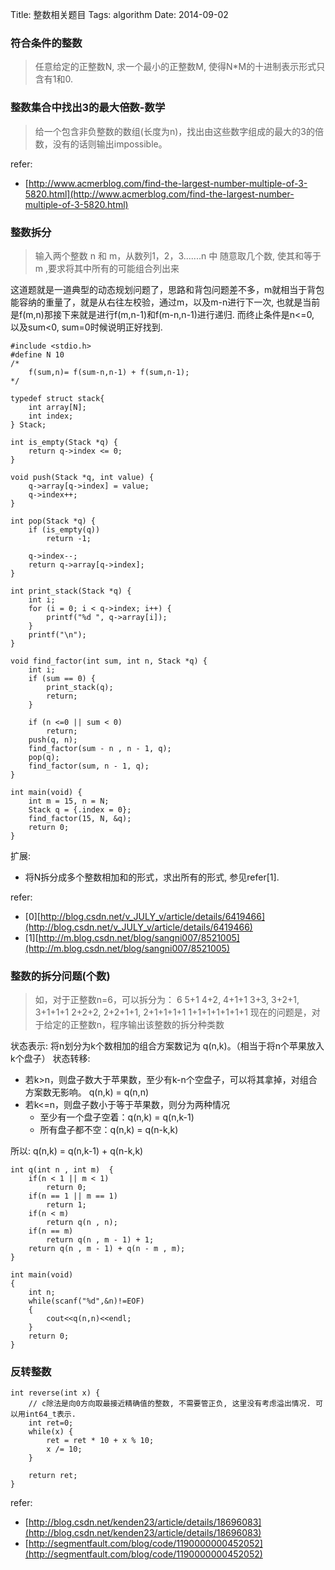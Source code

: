 Title: 整数相关题目
Tags: algorithm
Date: 2014-09-02

### 符合条件的整数
>任意给定的正整数N, 求一个最小的正整数M, 使得N*M的十进制表示形式只含有1和0.

### 整数集合中找出3的最大倍数-数学
>给一个包含非负整数的数组(长度为n)，找出由这些数字组成的最大的3的倍数，没有的话则输出impossible。

refer:

- [http://www.acmerblog.com/find-the-largest-number-multiple-of-3-5820.html](http://www.acmerblog.com/find-the-largest-number-multiple-of-3-5820.html)

### 整数拆分
>输入两个整数 n 和 m，从数列1，2，3.......n 中 随意取几个数, 使其和等于 m ,要求将其中所有的可能组合列出来

这道题就是一道典型的动态规划问题了，思路和背包问题差不多，m就相当于背包能容纳的重量了，就是从右往左校验，通过m，以及m-n进行下一次, 也就是当前是f(m,n)那接下来就是进行f(m,n-1)和f(m-n,n-1)进行递归.  而终止条件是n<=0, 以及sum<0, sum=0时候说明正好找到.

    #include <stdio.h>
    #define N 10
    /*
        f(sum,n)= f(sum-n,n-1) + f(sum,n-1);
    */

    typedef struct stack{
        int array[N];
        int index;
    } Stack;

    int is_empty(Stack *q) {
        return q->index <= 0;
    }

    void push(Stack *q, int value) {
        q->array[q->index] = value;
        q->index++;
    }

    int pop(Stack *q) {
        if (is_empty(q))
            return -1;

        q->index--;
        return q->array[q->index];
    }

    int print_stack(Stack *q) {
        int i;
        for (i = 0; i < q->index; i++) {
            printf("%d ", q->array[i]);
        }
        printf("\n");
    }

    void find_factor(int sum, int n, Stack *q) {
        int i;
        if (sum == 0) {
            print_stack(q);
            return;
        }

        if (n <=0 || sum < 0)
            return;
        push(q, n);
        find_factor(sum - n , n - 1, q);
        pop(q);
        find_factor(sum, n - 1, q);
    }

    int main(void) {
        int m = 15, n = N;
        Stack q = {.index = 0};
        find_factor(15, N, &q);
        return 0;
    }

扩展:

- 将N拆分成多个整数相加和的形式，求出所有的形式, 参见refer[1].

refer:

- [0][http://blog.csdn.net/v_JULY_v/article/details/6419466](http://blog.csdn.net/v_JULY_v/article/details/6419466)
- [1][http://m.blog.csdn.net/blog/sangni007/8521005](http://m.blog.csdn.net/blog/sangni007/8521005)

### 整数的拆分问题(个数)
>如，对于正整数n=6，可以拆分为：
6
5+1
4+2, 4+1+1
3+3, 3+2+1, 3+1+1+1
2+2+2, 2+2+1+1, 2+1+1+1+1
1+1+1+1+1+1+1
现在的问题是，对于给定的正整数n，程序输出该整数的拆分种类数

状态表示: 将n划分为k个数相加的组合方案数记为 q(n,k)。（相当于将n个苹果放入k个盘子）
状态转移:

- 若k>n，则盘子数大于苹果数，至少有k-n个空盘子，可以将其拿掉，对组合方案数无影响。
q(n,k) = q(n,n)
- 若k<=n，则盘子数小于等于苹果数，则分为两种情况
    - 至少有一个盘子空着：q(n,k) = q(n,k-1)
    - 所有盘子都不空：q(n,k) = q(n-k,k)

所以: q(n,k) = q(n,k-1) + q(n-k,k)

    int q(int n , int m)  {  
        if(n < 1 || m < 1)  
            return 0;  
        if(n == 1 || m == 1)  
            return 1;  
        if(n < m)  
            return q(n , n);  
        if(n == m)  
            return q(n , m - 1) + 1;  
        return q(n , m - 1) + q(n - m , m);  
    }  
      
    int main(void)  
    {  
        int n;  
        while(scanf("%d",&n)!=EOF)  
        {  
            cout<<q(n,n)<<endl;  
        }  
        return 0;  
    } 


### 反转整数

    int reverse(int x) {
        // c除法是向0方向取最接近精确值的整数, 不需要管正负, 这里没有考虑溢出情况. 可以用int64_t表示.
        int ret=0;
        while(x) {
            ret = ret * 10 + x % 10;
            x /= 10;
        }

        return ret;
    }

refer:

- [http://blog.csdn.net/kenden23/article/details/18696083](http://blog.csdn.net/kenden23/article/details/18696083)
- [http://segmentfault.com/blog/code/1190000000452052](http://segmentfault.com/blog/code/1190000000452052)
